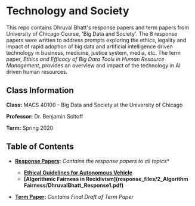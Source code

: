 # Technology and Society

This repo contains Dhruval Bhatt's response papers and term papers from University of Chicago Course, 'Big Data and Society'. The 8 response papers were written to address prompts exploring the ethics, legality and impact of rapid adoption of big data and artificial intelligence driven technology in business, medicine, justice system, media, etc. The term paper, *Ethics and Efficacy of Big Data Tools in Human Resource Management*, provides an overview and impact of the technology in AI driven human resources.


## Class Information

**Class:** MACS 40100 - Big Data and Society at the University of Chicago

**Professor:** Dr. Benjamin Soltoff

**Term:** Spring 2020

## Table of Contents

- **[Response Papers](response_files):** *Contains the response papers to all topics** 
  - **[Ethical Guidelines for Autonomous Vehicle](response_files/1_Ethics/DhruvalBhatt_Response1.pdf)**
  - **[Algorithmic Fairness in Recidivism](response_files/2_Algorithm Fairness/DhruvalBhatt_Response1.pdf)**

- **[Term Paper](term_paper):** *Contains Final Draft of Term Paper*
